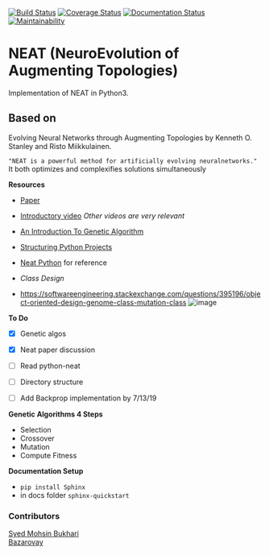 [![Build Status](https://travis-ci.org/syedmohsinbukhari/neat.svg?branch=develop)](https://travis-ci.org/syedmohsinbukhari/neat?branch=develop)
[![Coverage Status](https://coveralls.io/repos/github/syedmohsinbukhari/neat/badge.svg?branch=develop)](https://coveralls.io/github/syedmohsinbukhari/neat?branch=develop)
[![Documentation Status](https://readthedocs.org/projects/neatsheat/badge/?version=latest)](https://neatsheat.readthedocs.io/en/latest/?badge=latest)
[![Maintainability](https://api.codeclimate.com/v1/badges/9d7615cfcaa6280ca558/maintainability)](https://codeclimate.com/github/the3eyes/neat/maintainability)

# NEAT (NeuroEvolution of Augmenting Topologies)
Implementation of NEAT in Python3.

## Based on
Evolving Neural Networks through Augmenting Topologies by Kenneth O. Stanley and Risto Miikkulainen.


`"NEAT is a powerful method for artificially evolving neuralnetworks."` It both optimizes and complexifies solutions simultaneously




**Resources**
- [Paper](http://nn.cs.utexas.edu/downloads/papers/stanley.ec02.pdf)
- [Introductory video](https://www.youtube.com/watch?v=VMQOa4-rVxE) _Other videos are very relevant_
- [An Introduction To Genetic Algorithm](https://www.whitman.edu/Documents/Academics/Mathematics/2014/carrjk.pdf)
- [Structuring Python Projects](https://docs.python-guide.org/writing/structure/)
- [Neat Python](https://github.com/CodeReclaimers/neat-python) for reference

- _Class Design_
- https://softwareengineering.stackexchange.com/questions/395196/object-oriented-design-genome-class-mutation-class
![image](https://user-images.githubusercontent.com/7658188/61931139-48ef2500-af99-11e9-88fc-aefadde0fd68.png)

**To Do**

- [x] Genetic algos
- [x] Neat paper discussion
- [ ] Read python-neat
- [ ] Directory structure
- [ ] Add Backprop implementation by 7/13/19


**Genetic Algorithms 4 Steps**

- Selection
- Crossover
- Mutation
- Compute Fitness


**Documentation Setup**
- `pip install Sphinx`
- in docs folder `sphinx-quickstart`

### Contributors
[Syed Mohsin Bukhari](https://github.com/syedmohsinbukhari)<br>
[Bazarovay](https://github.com/bazarovay)
